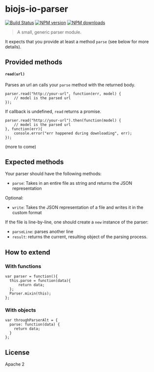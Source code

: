 biojs-io-parser
===============

[![Build Status](https://travis-ci.org/biojs/biojs-io-parser.svg?branch=master)](https://travis-ci.org/biojs/biojs-io-parser)
[![NPM version](http://img.shields.io/npm/v/biojs-io-parser.svg)](https://www.npmjs.org/package/biojs-io-parser)
[![NPM downloads](http://img.shields.io/npm/dm/biojs-io-parser.svg)](https://www.npmjs.org/package/biojs-io-parser)


> A small, generic parser module.

It expects that you provide at least a method `parse` (see below for more details).


Provided methods
---------------

#### `read(url)`

Parses an url an calls your `parse` method with the returned body.

```
parser.read("http://your-url", function(err, model) {
	// model is the parsed url
});
```
If callback is undefined, `read` returns a promise.

```
parser.read("http://your-url").then(function(model) {
	// model is the parsed url
}, function(err){
	console.error("err happened during downloading", err);
});
```
 
(more to come)

Expected methods
----------------

Your parser should have the following methods:

* `parse`: Takes in an entire file as string and returns the JSON representation

Optional:

* `write`: Takes the JSON representation of a file and writes it in the custom format

If the file is line-by-line, one should create a `new` instance of the parser:

* `parseLine`: parses another line
* `result`: returns the current, resulting object of the parsing process.

How to extend
-------------

### With functions

```
var parser = function(){
  this.parse = function(data){
      return data;
  };
  Parser.mixin(this);
};
```



### With objects

```
var throughParserAlt = {
  parse: function(data) {
    return data;
  }
};
``` 


License
-------

Apache 2
